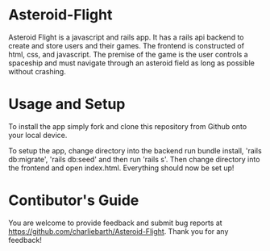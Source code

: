 # Asteroid-Flight

Asteroid Flight is a javascript and rails app. It has a rails api backend to create and store users and their games. The frontend is constructed of html, css, and javascript. The premise of the game is the user controls a spaceship and must navigate through an asteroid field as long as possible without crashing.

# Usage and Setup

To install the app simply fork and clone this repository from Github onto your local device.

To setup the app, change directory into the backend run bundle install, 'rails db:migrate', 'rails db:seed' and then run 'rails s'. Then change directory into the frontend and open index.html. Everything should now be set up!

# Contibutor's Guide

You are welcome to provide feedback and submit bug reports at https://github.com/charliebarth/Asteroid-Flight. Thank you for any feedback!